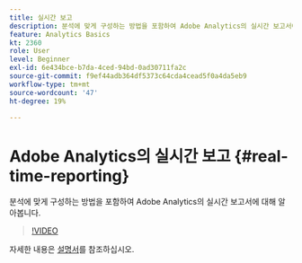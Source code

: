 ```yaml
---
title: 실시간 보고
description: 분석에 맞게 구성하는 방법을 포함하여 Adobe Analytics의 실시간 보고서에 대해 알아봅니다.
feature: Analytics Basics
kt: 2360
role: User
level: Beginner
exl-id: 6e434bce-b7da-4ced-94bd-0ad30711fa2c
source-git-commit: f9ef44adb364df5373c64cda4cead5f0a4da5eb9
workflow-type: tm+mt
source-wordcount: '47'
ht-degree: 19%

---
```


# Adobe Analytics의 실시간 보고 {#real-time-reporting}

분석에 맞게 구성하는 방법을 포함하여 Adobe Analytics의 실시간 보고서에 대해 알아봅니다.

>[!VIDEO](https://video.tv.adobe.com/v/25454/?quality=12&learn=on)

자세한 내용은 [설명서](https://experienceleague.adobe.com/docs/analytics/components/real-time-reporting/realtime.html)를 참조하십시오.
